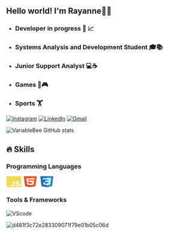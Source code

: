 ## Hello world! I'm Rayanne👋🏻

* ### Developer in progress :construction_worker: :chart_with_upwards_trend:
* ### Systems Analysis and Development Student :mortar_board::books:
* ### Junior Support Analyst :computer::coffee:
* ### Games :space_invader::video_game:
* ### Sports :weight_lifting:
  

  
<!-- Links -->

 [![Instagram](https://img.shields.io/badge/Instagram-E4405F?style=for-the-badge&logo=instagram&logoColor=white)](https://www.instagram.com/raylyxd/)
 [![LinkedIn](https://img.shields.io/badge/LinkedIn-0077B5?style=for-the-badge&logo=linkedin&logoColor=white)](https://www.linkedin.com/in/rayannetiffany/)
 [![Gmail](https://img.shields.io/badge/Gmail-D14836?style=for-the-badge&logo=gmail&logoColor=white)](mailto:tiffanyrayanne@gmail.com)


 ![VariableBee GitHub stats](https://github-readme-stats.vercel.app/api?username=RayanneTiffany&theme=radical)

 
## 🔥 Skills
<!-- Skills: Programming Languages -->
  <div style="flex-basis: 48%;">
    <h3>Programming Languages</h3>
    <img align="center" alt="Js" height="30" width="40" src="https://raw.githubusercontent.com/devicons/devicon/master/icons/javascript/javascript-plain.svg">
    <img align="center" alt="HTML" height="30" width="40" src="https://raw.githubusercontent.com/devicons/devicon/master/icons/html5/html5-original.svg">
    <img align="center" alt="CSS" height="30" width="40" src="https://raw.githubusercontent.com/devicons/devicon/master/icons/css3/css3-original.svg">
  </div>
  
  <!-- Skills: Tools & Frameworks -->
  <div style="flex-basis: 48%;">
    <h3>Tools & Frameworks</h3>
    <img align="center" alt="VScode" height="30" width="40" src="https://cdn.jsdelivr.net/gh/devicons/devicon/icons/vscode/vscode-original.svg">

<!-- GIF -->
![d481f3c72e283309071f79e01b05c06d](https://github.com/RayanneTiffany/RayanneTiffany/assets/144375674/9cedffc8-cf4c-4784-b64e-5a951900cf9c)


